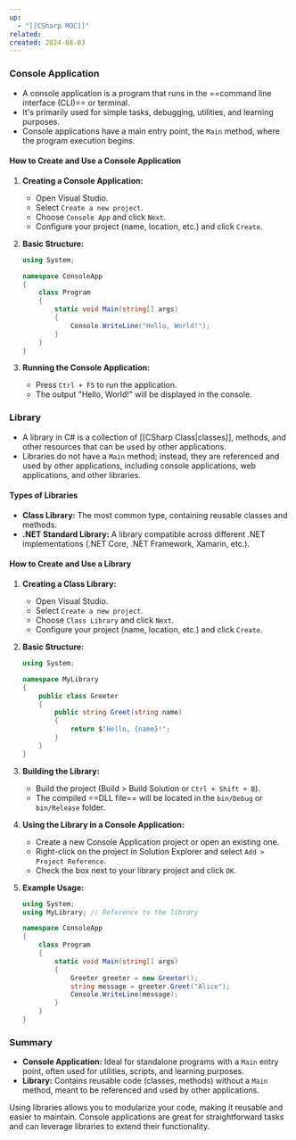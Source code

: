 ```yaml
---
up:
  - "[[CSharp MOC]]"
related: 
created: 2024-08-03
---
```

### Console Application

- A console application is a program that runs in the ==command line interface (CLI)== or terminal. 
- It's primarily used for simple tasks, debugging, utilities, and learning purposes. 
- Console applications have a main entry point, the `Main` method, where the program execution begins.

#### How to Create and Use a Console Application

1. **Creating a Console Application:**
   - Open Visual Studio.
   - Select `Create a new project`.
   - Choose `Console App` and click `Next`.
   - Configure your project (name, location, etc.) and click `Create`.

2. **Basic Structure:**
   ```csharp
   using System;

   namespace ConsoleApp
   {
       class Program
       {
           static void Main(string[] args)
           {
               Console.WriteLine("Hello, World!");
           }
       }
   }
   ```

3. **Running the Console Application:**
   - Press `Ctrl + F5` to run the application.
   - The output "Hello, World!" will be displayed in the console.

### Library

- A library in C# is a collection of [[CSharp Class|classes]], methods, and other resources that can be used by other applications. 
- Libraries do not have a `Main` method; instead, they are referenced and used by other applications, including console applications, web applications, and other libraries.

#### Types of Libraries
- **Class Library:** The most common type, containing reusable classes and methods.
- **.NET Standard Library:** A library compatible across different .NET implementations (.NET Core, .NET Framework, Xamarin, etc.).

#### How to Create and Use a Library

1. **Creating a Class Library:**
   - Open Visual Studio.
   - Select `Create a new project`.
   - Choose `Class Library` and click `Next`.
   - Configure your project (name, location, etc.) and click `Create`.

2. **Basic Structure:**
   ```csharp
   using System;

   namespace MyLibrary
   {
       public class Greeter
       {
           public string Greet(string name)
           {
               return $"Hello, {name}!";
           }
       }
   }
   ```

3. **Building the Library:**
   - Build the project (Build > Build Solution or `Ctrl + Shift + B`).
   - The compiled ==DLL file== will be located in the `bin/Debug` or `bin/Release` folder.

4. **Using the Library in a Console Application:**
   - Create a new Console Application project or open an existing one.
   - Right-click on the project in Solution Explorer and select `Add > Project Reference`.
   - Check the box next to your library project and click `OK`.

5. **Example Usage:**
   ```csharp
   using System;
   using MyLibrary; // Reference to the library

   namespace ConsoleApp
   {
       class Program
       {
           static void Main(string[] args)
           {
               Greeter greeter = new Greeter();
               string message = greeter.Greet("Alice");
               Console.WriteLine(message);
           }
       }
   }
   ```

### Summary

- **Console Application:** Ideal for standalone programs with a `Main` entry point, often used for utilities, scripts, and learning purposes.
- **Library:** Contains reusable code (classes, methods) without a `Main` method, meant to be referenced and used by other applications.

Using libraries allows you to modularize your code, making it reusable and easier to maintain. Console applications are great for straightforward tasks and can leverage libraries to extend their functionality.